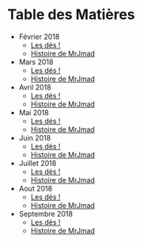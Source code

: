 # Table des Matières

* Février 2018
  *  [Les dés !](/2018_fevrier/des.md)
  * [Histoire de MrJmad](/2018_fevrier/mrjmad/histoire.md)
* Mars 2018
  *  [Les dés !](/2018_mars/des.md)
   * [Histoire de MrJmad](/2018_mars/mrjmad/histoire.md)
* Avril 2018
  *  [Les dés !](/2018_avril/des.md)
  * [Histoire de MrJmad](/2018_avril/mrjmad/histoire.md)
* Mai 2018
  *  [Les dés !](/2018_mai/des.md)
  * [Histoire de MrJmad](/2018_mai/mrjmad/histoire.md)
* Juin 2018
  *  [Les dés !](/2018_juin/des.md)
  * [Histoire de MrJmad](/2018_juin/mrjmad/histoire.md)
* Juillet 2018
  *  [Les dés !](/2018_juillet/des.md)
  * [Histoire de MrJmad](/2018_juillet/mrjmad/histoire.md)
* Aout 2018
  *  [Les dés !](/2018_aout/des.md)
  * [Histoire de MrJmad](/2018_aout/mrjmad/histoire.md)
* Septembre 2018
  *  [Les dés !](/2018_septembre/des.md)
  * [Histoire de MrJmad](/2018_septembre/mrjmad/histoire.md)
